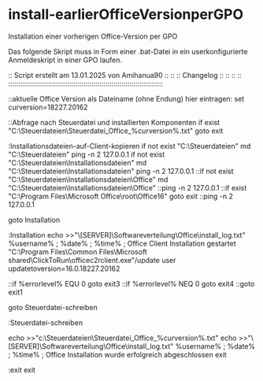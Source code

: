 # install-earlierOfficeVersionperGPO
Installation einer vorherigen Office-Version per GPO

Das folgende Skript muss in Form einer .bat-Datei in ein userkonfigurierte Anmeldeskript in einer GPO laufen.

:: Script erstellt am 13.01.2025 von Amihanua90
::
::
:: Changelog
::
::
::
::
::::::::::::::::::::::::::::::::::::::::::::::::::::::::::::::::::::::::::::::

::aktuelle Office Version als Dateiname (ohne Endung) hier eintragen:
set curversion=18227.20162

::Abfrage nach Steuerdatei und installierten Komponenten
if exist "C:\Steuerdateien\Steuerdatei_Office_%curversion%.txt" goto exit

:Installationsdateien-auf-Client-kopieren
if not exist "C:\Steuerdateien" md "C:\Steuerdateien"
ping -n 2 127.0.0.1
if not exist "C:\Steuerdateien\Installationsdateien" md "C:\Steuerdateien\Installationsdateien"
ping -n 2 127.0.0.1
::if not exist "C:\Steuerdateien\Installationsdateien\Office" md "C:\Steuerdateien\Installationsdateien\Office"
::ping -n 2 127.0.0.1
::if exist "C:\Program Files\Microsoft Office\root\Office16" goto exit
::ping -n 2 127.0.0.1

goto Installation

:Installation
echo >>"\\[SERVER]\Softwareverteilung\Office\install_log.txt" %username% ; %date% ; %time% ; Office Client Installation gestartet
"C:\Program Files\Common Files\Microsoft shared\ClickToRun\officec2rclient.exe"/update user updatetoversion=16.0.18227.20162

::if %errorlevel% EQU 0 goto exit3
::if %errorlevel% NEQ 0 goto exit4
::goto exit1

goto Steuerdatei-schreiben

:Steuerdatei-schreiben

echo >>"c:\Steuerdateien\Steuerdatei_Office_%curversion%.txt"
echo >>"\\[SERVER]\Softwareverteilung\Office\install_log.txt" %username% ; %date% ; %time% ; Office Installation wurde erfolgreich abgeschlossen
exit

:exit
exit